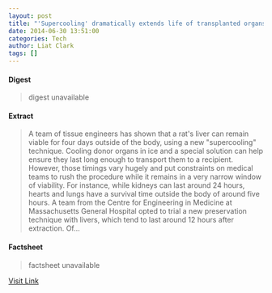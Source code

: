 ```yaml
---
layout: post
title: "'Supercooling' dramatically extends life of transplanted organs"
date: 2014-06-30 13:51:00
categories: Tech
author: Liat Clark
tags: []
---
```



#### Digest
>digest unavailable

#### Extract
>A team of tissue engineers has shown that a rat's liver can remain viable for four days outside of the body, using a new "supercooling" technique. Cooling donor organs in ice and a special solution can help ensure they last long enough to transport them to a recipient. However, those timings vary hugely and put constraints on medical teams to rush the procedure while it remains in a very narrow window of viability. For instance, while kidneys can last around 24 hours, hearts and lungs have a survival time outside the body of around five hours. A team from the Centre for Engineering in Medicine at Massachusetts General Hospital opted to trial a new preservation technique with livers, which tend to last around 12 hours after extraction. Of...

#### Factsheet
>factsheet unavailable

[Visit Link](http://www.wired.co.uk/news/archive/2014-06/30/supercooling-organs)


